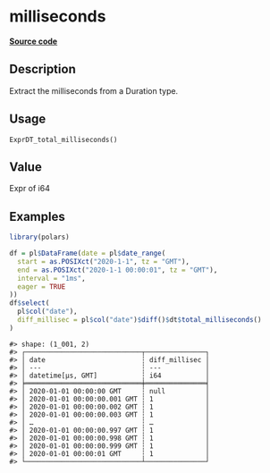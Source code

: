 
# milliseconds

[**Source code**](https://github.com/pola-rs/r-polars/tree/3908b5beab9ec917b825bad8f9a820caad37cb4a/R/expr__datetime.R#L838)

## Description

Extract the milliseconds from a Duration type.

## Usage

<pre><code class='language-R'>ExprDT_total_milliseconds()
</code></pre>

## Value

Expr of i64

## Examples

``` r
library(polars)

df = pl$DataFrame(date = pl$date_range(
  start = as.POSIXct("2020-1-1", tz = "GMT"),
  end = as.POSIXct("2020-1-1 00:00:01", tz = "GMT"),
  interval = "1ms",
  eager = TRUE
))
df$select(
  pl$col("date"),
  diff_millisec = pl$col("date")$diff()$dt$total_milliseconds()
)
```

    #> shape: (1_001, 2)
    #> ┌─────────────────────────────┬───────────────┐
    #> │ date                        ┆ diff_millisec │
    #> │ ---                         ┆ ---           │
    #> │ datetime[μs, GMT]           ┆ i64           │
    #> ╞═════════════════════════════╪═══════════════╡
    #> │ 2020-01-01 00:00:00 GMT     ┆ null          │
    #> │ 2020-01-01 00:00:00.001 GMT ┆ 1             │
    #> │ 2020-01-01 00:00:00.002 GMT ┆ 1             │
    #> │ 2020-01-01 00:00:00.003 GMT ┆ 1             │
    #> │ …                           ┆ …             │
    #> │ 2020-01-01 00:00:00.997 GMT ┆ 1             │
    #> │ 2020-01-01 00:00:00.998 GMT ┆ 1             │
    #> │ 2020-01-01 00:00:00.999 GMT ┆ 1             │
    #> │ 2020-01-01 00:00:01 GMT     ┆ 1             │
    #> └─────────────────────────────┴───────────────┘
